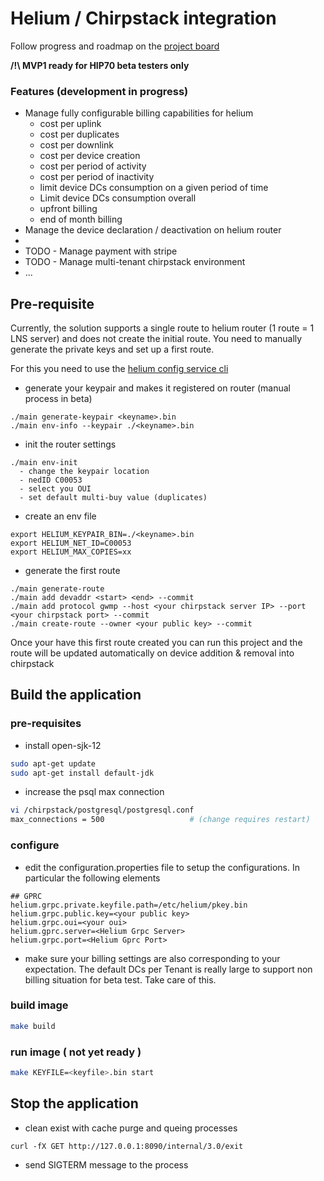# Helium / Chirpstack integration

Follow progress and roadmap on the [project board](https://github.com/users/disk91/projects/1/views/1)

__/!\ MVP1 ready for HIP70 beta testers only__


### Features (development in progress)

- Manage fully configurable billing capabilities for helium
    - cost per uplink
    - cost per duplicates
    - cost per downlink
    - cost per device creation
    - cost per period of activity
    - cost per period of inactivity
    - limit device DCs consumption on a given period of time
    - Limit device DCs consumption overall
    - upfront billing
    - end of month billing
- Manage the device declaration / deactivation on helium router
- 
- TODO - Manage payment with stripe
- TODO - Manage multi-tenant chirpstack environment
- ...

## Pre-requisite

Currently, the solution supports a single route to helium router (1 route = 1 LNS server) and does not create the initial
route. You need to manually generate the private keys and set up a first route.

For this you need to use the [helium config service cli](https://github.com/helium/helium-config-service-cli)
- generate your keypair and makes it registered on router (manual process in beta)
```aidl
./main generate-keypair <keyname>.bin
./main env-info --keypair ./<keyname>.bin
```
- init the router settings
```aidl
./main env-init
  - change the keypair location
  - nedID C00053
  - select you OUI
  - set default multi-buy value (duplicates)
```
- create an env file
```aidl
export HELIUM_KEYPAIR_BIN=./<keyname>.bin
export HELIUM_NET_ID=C00053
export HELIUM_MAX_COPIES=xx
```

- generate the first route
```aidl
./main generate-route
./main add devaddr <start> <end> --commit
./main add protocol gwmp --host <your chirpstack server IP> --port <your chirpstack port> --commit
./main create-route --owner <your public key> --commit
```

Once your have this first route created you can run this project and the route will be updated automatically on device 
addition & removal into chirpstack


## Build the application

### pre-requisites
 - install open-sjk-12
```bash
sudo apt-get update
sudo apt-get install default-jdk
```
 - increase the psql max connection
```bash
vi /chirpstack/postgresql/postgresql.conf
max_connections = 500                   # (change requires restart)
```

### configure
- edit the configuration.properties file to setup the configurations. In particular the following elements
```aidl
## GPRC
helium.grpc.private.keyfile.path=/etc/helium/pkey.bin
helium.grpc.public.key=<your public key>
helium.grpc.oui=<your oui>
helium.gprc.server=<Helium Grpc Server>
helium.grpc.port=<Helium Gprc Port>
```
- make sure your billing settings are also corresponding to your expectation. The default DCs per Tenant is really large
to support non billing situation for beta test. Take care of this.

### build image
```bash
make build
```

### run image ( not yet ready )
```bash
make KEYFILE=<keyfile>.bin start
```

## Stop the application
- clean exist with cache purge and queing processes

 `curl -fX GET http://127.0.0.1:8090/internal/3.0/exit`

- send SIGTERM message to the process